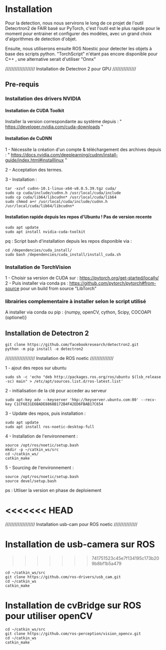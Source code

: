 # Installation

Pour la detection, nous nous servirons le long de ce projet de l'outil Detecrtron2 de FAIR basé sur PyTorch, c'est l'outil est le plus rapide pour le moment pour entrainer et configurer des modèles, avec un grand choix d'algorithmes de detection d'objet.

Ensuite, nous utiliserons ensuite ROS Noestic pour detecter les objets à base des scripts python. "TorchScript" n'étant pas encore disponible pour C++ , une alternative serait d'utiliser "Onnx"

/////////////////// Installation de Detectron 2 pour GPU ///////////////
## Pre-requis

### Installation des drivers NVIDIA
#### Installation de CUDA Toolkit
Installer la version correspondante au système depuis :
" https://developer.nvidia.com/cuda-downloads "

#### Installation de CuDNN
1 - Nécessite la création d'un compte & téléchargement des archives depuis : 
" https://docs.nvidia.com/deeplearning/cudnn/install-guide/index.html#installlinux "

2 - Acceptation des termes.

3 - Installation :

```
tar -xzvf cudnn-10.1-linux-x64-v8.0.5.39.tgz cuda/
sudo cp cuda/include/cudnn.h /usr/local/cuda/include
sudo cp cuda/lib64/libcudnn* /usr/local/cuda/lib64
sudo chmod a+r /usr/local/cuda/include/cudnn.h /usr/local/cuda/lib64/libcudnn* 
```
#### Installation rapide depuis les repos d'Ubuntu ! Pas de version recente
```
sudo apt update
sudo apt install nvidia-cuda-toolkit
```
pq : Script bash d'installation depuis les repos disponible via :

``` 
cd /dependencies/cuda_install/
sudo bash /dependencies/cuda_install/install_cuda.sh
```

### Installation de TorchVision
1 - Choisir sa version de CUDA sur : https://pytorch.org/get-started/locally/ 
2 - Puis installer via conda 
 ps :  https://github.com/pytorch/pytorch#from-source pour un build from source "LibTorch"

### librairies complementaire à installer selon le script utilisé
A installer via conda ou pip :
{numpy, openCV, cython, Scipy, COCOAPI (optionel)} 


## Installation de Detectron 2
```
git clone https://github.com/facebookresearch/detectron2.git
python -m pip install -e detectron2
```

/////////////////// Installation de ROS noetic ///////////////

1 - ajout des repos sur ubuntu
```
sudo sh -c 'echo "deb http://packages.ros.org/ros/ubuntu $(lsb_release -sc) main" > /etc/apt/sources.list.d/ros-latest.list'
```

2 - initialisation de la clé pour acceder au serveur
```
sudo apt-key adv --keyserver 'hkp://keyserver.ubuntu.com:80' --recv-key C1CF6E31E6BADE8868B172B4F42ED6FBAB17C654
```

3 - Update des repos, puis installation : 
```
sudo apt update
sudo apt install ros-noetic-desktop-full 
```
4 - Installation de l'environnement :
```
source /opt/ros/noetic/setup.bash
mkdir -p ~/catkin_ws/src
cd ~/catkin_ws/
catkin_make
```

5 - Sourcing de l'environnement :
```
source /opt/ros/noetic/setup.bash
source devel/setup.bash
```

ps : Utliser la version en phase de deploiement

<<<<<<< HEAD
=======
/////////////////// Installation usb-cam pour ROS noetic ///////////////
# Installation de usb-camera sur ROS

>>>>>>> 741751523c45e7f134195c173b209b8bf1b5a479
```
cd ~/catkin_ws/src
git clone https://github.com/ros-drivers/usb_cam.git
cd ~/catkin_ws 
catkin_make
```
# Installation de cvBridge sur ROS pour utiliser openCV

```
cd ~/catkin_ws/src
git clone https://github.com/ros-perception/vision_opencv.git
cd ~/catkin_ws 
catkin_make
```

